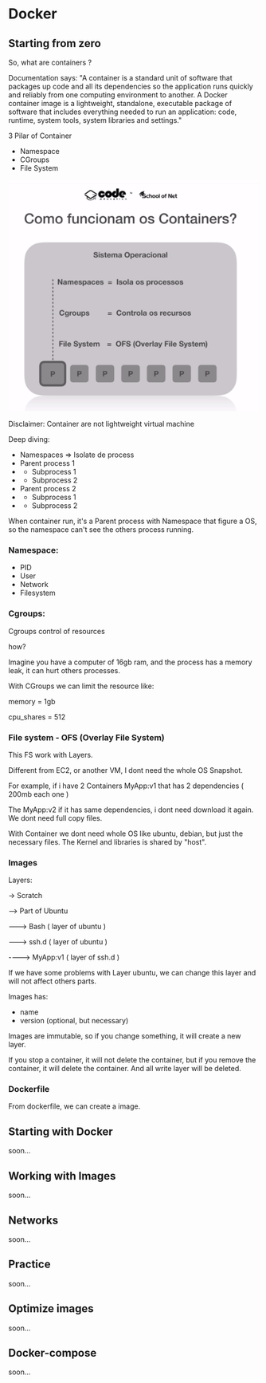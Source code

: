 # Docker

## Starting from zero

So, what are containers ?

Documentation says: "A container is a standard unit of software that packages up code and all its dependencies so the application runs quickly and reliably from one computing environment to another. A Docker container image is a lightweight, standalone, executable package of software that includes everything needed to run an application: code, runtime, system tools, system libraries and settings."

3 Pilar of Container

- Namespace
- CGroups
- File System

<img src="assets/namespaces.png" />


Disclaimer: Container are not lightweight virtual machine

Deep diving:

- Namespaces => Isolate de process
- Parent process 1
-  - Subprocess 1
-  - Subprocess 2
- Parent process 2
-  - Subprocess 1
-  - Subprocess 2

When container run, it's a Parent process with Namespace that figure a OS, so the namespace can't see the others process running.

### Namespace:

- PID
- User
- Network
- Filesystem

### Cgroups:

Cgroups control of resources

how?

Imagine you have a computer of 16gb ram, and the process has a memory leak, it can hurt others processes.

With CGroups we can limit the resource like:

memory = 1gb

cpu_shares = 512

### File system - OFS (Overlay File System)

This FS work with Layers.

Different from EC2, or another VM, I dont need the whole OS Snapshot. 

For example, if i have 2 Containers MyApp:v1 that has 2 dependencies ( 200mb each one )

The MyApp:v2 if it has same dependencies, i dont need download it again. We dont need full copy files.

With Container we dont need whole OS like ubuntu, debian, but just the necessary files. The Kernel and libraries is shared by "host".

### Images

Layers:

-> Scratch

--> Part of Ubuntu

---> Bash ( layer of ubuntu )

---> ssh.d  ( layer of ubuntu )

----> MyApp:v1  ( layer of ssh.d )

If we have some problems with Layer ubuntu, we can change this layer and will not affect others parts.

Images has:
- name 
- version (optional, but necessary)

Images are immutable, so if you change something, it will create a new layer.

If you stop a container, it will not delete the container, but if you remove the container, it will delete the container. And all write layer will be deleted.

### Dockerfile

From dockerfile, we can create a image.

## Starting with Docker

soon...

## Working with Images

soon...

## Networks

soon...

## Practice

soon...

## Optimize images

soon...

## Docker-compose

soon...